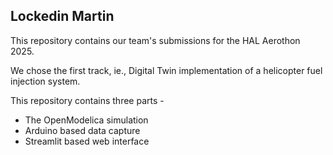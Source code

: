 ## Lockedin Martin


This repository contains our team's submissions for the HAL Aerothon 2025.

We chose the first track, ie., Digital Twin implementation of a helicopter fuel injection system.


This repository contains three parts - 
* The OpenModelica simulation
* Arduino based data capture
* Streamlit based web interface
